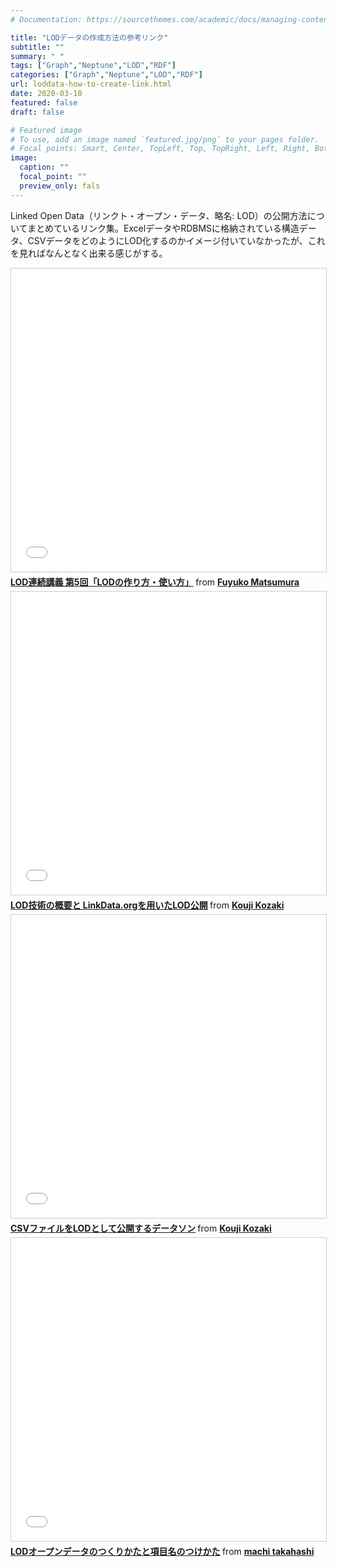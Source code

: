 ```yaml
---
# Documentation: https://sourcethemes.com/academic/docs/managing-content/

title: "LODデータの作成方法の参考リンク"
subtitle: ""
summary: " "
tags: ["Graph","Neptune","LOD","RDF"]
categories: ["Graph","Neptune","LOD","RDF"]
url: loddata-how-to-create-link.html
date: 2020-03-10
featured: false
draft: false

# Featured image
# To use, add an image named `featured.jpg/png` to your pages folder.
# Focal points: Smart, Center, TopLeft, Top, TopRight, Left, Right, BottomLeft, Bottom, BottomRight.
image:
  caption: ""
  focal_point: ""
  preview_only: fals
---
```




Linked Open Data（リンクト・オープン・データ、略名: LOD）の公開方法についてまとめているリンク集。ExcelデータやRDBMSに格納されている構造データ、CSVデータをどのようにLOD化するのかイメージ付いていなかったが、これを見ればなんとなく出来る感じがする。

<iframe src="//www.slideshare.net/slideshow/embed_code/key/5LXJyTnPsifaaZ" width="595" height="485" frameborder="0" marginwidth="0" marginheight="0" scrolling="no" style="border:1px solid #CCC; border-width:1px; margin-bottom:5px; max-width: 100%;" allowfullscreen> </iframe> <div style="margin-bottom:5px"> <strong> <a href="//www.slideshare.net/fuyukoitomatsumura/lod5lod" title="LOD連続講義 第5回「LODの作り方・使い方」" target="_blank">LOD連続講義 第5回「LODの作り方・使い方」</a> </strong> from <strong><a href="https://www.slideshare.net/fuyukoitomatsumura" target="_blank">Fuyuko Matsumura</a></strong> </div>

<iframe src="//www.slideshare.net/slideshow/embed_code/key/3Dosyw4nsFRLB8" width="595" height="485" frameborder="0" marginwidth="0" marginheight="0" scrolling="no" style="border:1px solid #CCC; border-width:1px; margin-bottom:5px; max-width: 100%;" allowfullscreen> </iframe> <div style="margin-bottom:5px"> <strong> <a href="//www.slideshare.net/KoujiKozaki/20140823kozaki-v2" title="LOD技術の概要と LinkData.orgを用いたLOD公開" target="_blank">LOD技術の概要と LinkData.orgを用いたLOD公開</a> </strong> from <strong><a href="https://www.slideshare.net/KoujiKozaki" target="_blank">Kouji Kozaki</a></strong> </div>

<iframe src="//www.slideshare.net/slideshow/embed_code/key/hu8jC7ymKp4hrm" width="595" height="485" frameborder="0" marginwidth="0" marginheight="0" scrolling="no" style="border:1px solid #CCC; border-width:1px; margin-bottom:5px; max-width: 100%;" allowfullscreen> </iframe> <div style="margin-bottom:5px"> <strong> <a href="//www.slideshare.net/KoujiKozaki/csvlod" title="CSVファイルをLODとして公開するデータソン" target="_blank">CSVファイルをLODとして公開するデータソン</a> </strong> from <strong><a href="https://www.slideshare.net/KoujiKozaki" target="_blank">Kouji Kozaki</a></strong> </div>

<iframe src="//www.slideshare.net/slideshow/embed_code/key/FVF9EJgwtCq4Dt" width="595" height="485" frameborder="0" marginwidth="0" marginheight="0" scrolling="no" style="border:1px solid #CCC; border-width:1px; margin-bottom:5px; max-width: 100%;" allowfullscreen> </iframe> <div style="margin-bottom:5px"> <strong> <a href="//www.slideshare.net/machimasuoka/ss-42456061" title="LODオープンデータのつくりかたと項目名のつけかた" target="_blank">LODオープンデータのつくりかたと項目名のつけかた</a> </strong> from <strong><a href="https://www.slideshare.net/machimasuoka" target="_blank">machi takahashi</a></strong> </div>

